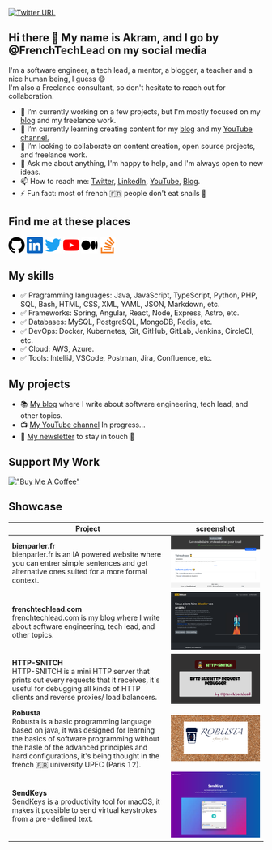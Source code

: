 [![Twitter URL](https://img.shields.io/badge/Twitter-1DA1F2?style=for-the-badge&logo=twitter&logoColor=white)](https://twitter.com/frenchtechlead)

## Hi there 👋 My name is Akram, and I go by @FrenchTechLead on my social media

I'm a software engineer, a tech lead, a mentor, a blogger, a teacher and a nice human being, I guess 😄  
I'm also a Freelance consultant, so don't hesitate to reach out for collaboration.

- 🔭 I’m currently working on a few projects, but I'm mostly focused on my [blog](https://frenchtechlead.com) and my freelance work.
- 🌱 I’m currently learning creating content for my [blog](https://frenchtechlead.com) and my [YouTube channel.](https://www.youtube.com/channel/UCBTwp0DPgh6OICURH4OyAEQ)
- 👯 I’m looking to collaborate on content creation, open source projects, and freelance work.
- 💬 Ask me about anything, I'm happy to help, and I'm always open to new ideas.
- 📫 How to reach me: [Twitter](https://twitter.com/FrenchTechLead), [LinkedIn](https://www.linkedin.com/in/techlead-java-angular/), [YouTube](https://www.youtube.com/channel/UCBTwp0DPgh6OICURH4OyAEQ), [Blog](https://frenchtechlead.com).
- ⚡ Fun fact: most of french 🇫🇷 people don't eat snails 🐌

<h2>Find me at these places</h2>
  <a
    href="https://github.com/FrenchTechLead"
    target="_blank"
    rel="noreferrer"
    ><img
      src="img/icons/github.svg"
      width="32"
      height="32"
  /></a>
  <a
    href="https://www.linkedin.com/in/techlead-java-angular/"
    target="_blank"
    rel="noreferrer"
    ><img
      src="img/icons/linkedin.svg"
      width="32"
      height="32"
  /></a>
  <a
    href="https://www.twitter.com/frenchtechlead"
    target="_blank" 
    rel="noreferrer"
    ><img
      src="img/icons/twitter.svg"
      width="32"
      height="32"
  /></a>
  <a
    href="https://www.youtube.com/channel/UCBTwp0DPgh6OICURH4OyAEQ"
    target="_blank"
    rel="noreferrer"
  ><img
    src="img/icons/youtube.svg"
    width="32"
    height="32"
/></a>
  <a
    href="https://french-tech-lead.medium.com/"
    target="_blank"
    rel="noreferrer"
    ><img
      src="img/icons/medium.svg"
      width="32"
      height="32"
  /></a>
  <a
    href="https://stackoverflow.com/users/6237359/meshredded"
    target="_blank"
    rel="noreferrer"
    ><img
      src="img/icons/stackoverflow.svg"
      width="32"
      height="32"
  /></a>

## My skills

- ✅ Pragramming languages: Java, JavaScript, TypeScript, Python, PHP, SQL, Bash, HTML, CSS, XML, YAML, JSON, Markdown, etc.
- ✅ Frameworks: Spring, Angular, React, Node, Express, Astro, etc.
- ✅ Databases: MySQL, PostgreSQL, MongoDB, Redis, etc.
- ✅ DevOps: Docker, Kubernetes, Git, GitHub, GitLab, Jenkins, CircleCI, etc.
- ✅ Cloud: AWS, Azure.
- ✅ Tools: IntelliJ, VSCode, Postman, Jira, Confluence, etc.

## My projects

- 📚 [My blog](https://frenchtechlead.com) where I write about software engineering, tech lead, and other topics.
- 📺 [My YouTube channel](https://www.youtube.com/channel/UCBTwp0DPgh6OICURH4OyAEQ) In progress...
- 📝 [My newsletter](https://frenchtechlead.us10.list-manage.com/subscribe/post?u=18ec3b3f8638062e5a576682b&id=120ed2a396) to stay in touch 💙

## Support My Work

[!["Buy Me A Coffee"](https://www.buymeacoffee.com/assets/img/custom_images/orange_img.png)](https://www.buymeacoffee.com/frenchtechlead)

## Showcase

<table>
    <thead>
        <tr>
            <th>Project</th>
            <th>screenshot</th>
        </tr>
    </thead>
    <tbody>
        <tr>
            <td>
                <strong>bienparler.fr</strong><br />
                bienparler.fr is an IA powered website where you can entrer simple sentences and get alternative ones suited for a more formal context.
            </td>
            <td>
                <a href="https://bienparler.fr"><img src="img/screenshots/0.png" alt='"bienparler.fr"' /></a>
            </td>
        </tr>
        <tr>
            <td>
                <strong>frenchtechlead.com</strong><br />
                frenchtechlead.com is my blog where I write about software engineering, tech lead, and other topics.
            </td>
            <td>
                <a href="https://frenchtechlead.com"><img src="img/screenshots/1.png" alt='"frenchtechlead.com"' /></a>
            </td>
        </tr>
        <tr>
            <td>
                <strong>HTTP-SNITCH</strong><br />
                HTTP-SNITCH is a mini HTTP server that prints out every requests that it receives, it&#39;s useful for debugging all kinds of HTTP clients and reverse proxies/ load balancers.
            </td>
            <td>
                <a href="https://github.com/FrenchTechLead/http-snitch"><img src="img/screenshots/2.png" alt='"HTTP-SNITCH"' /></a>
            </td>
        </tr>
        <tr>
            <td>
                <strong>Robusta</strong><br />
                Robusta is a basic programming language based on java, it was designed for learning the basics of software programming without the hasle of the advanced principles and hard configurations, it&#39;s being thought in the
                french 🇫🇷 university UPEC (Paris 12).
            </td>
            <td>
                <a href="https://github.com/FrenchTechLead/robusta"><img src="img/screenshots/3.png" alt='"Robusta"' /></a>
            </td>
        </tr>
        <tr>
            <td>
                <strong>SendKeys</strong><br />
                SendKeys is a productivity tool for macOS, it makes it possible to send virtual keystrokes from a pre-defined text.
            </td>
            <td>
                <a href="https://sendkeys.tech/"><img src="img/screenshots/4.png" alt='"SendKeys"' /></a>
            </td>
        </tr>
    </tbody>
</table>
